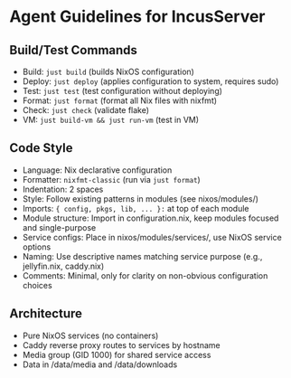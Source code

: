 # Agent Guidelines for IncusServer

## Build/Test Commands
- Build: `just build` (builds NixOS configuration)
- Deploy: `just deploy` (applies configuration to system, requires sudo)
- Test: `just test` (test configuration without deploying)
- Format: `just format` (format all Nix files with nixfmt)
- Check: `just check` (validate flake)
- VM: `just build-vm && just run-vm` (test in VM)

## Code Style
- Language: Nix declarative configuration
- Formatter: `nixfmt-classic` (run via `just format`)
- Indentation: 2 spaces
- Style: Follow existing patterns in modules (see nixos/modules/)
- Imports: `{ config, pkgs, lib, ... }:` at top of each module
- Module structure: Import in configuration.nix, keep modules focused and single-purpose
- Service configs: Place in nixos/modules/services/, use NixOS service options
- Naming: Use descriptive names matching service purpose (e.g., jellyfin.nix, caddy.nix)
- Comments: Minimal, only for clarity on non-obvious configuration choices

## Architecture
- Pure NixOS services (no containers)
- Caddy reverse proxy routes to services by hostname
- Media group (GID 1000) for shared service access
- Data in /data/media and /data/downloads
